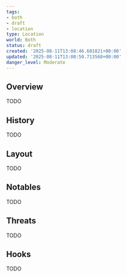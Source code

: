 ```yaml
---
tags:
- both
- draft
- location
type: Location
world: Both
status: draft
created: '2025-08-11T13:08:46.601821+00:00'
updated: '2025-08-11T13:08:50.713568+00:00'
danger_level: Moderate
---
```



## Overview

TODO
## History

TODO
## Layout

TODO
## Notables

TODO
## Threats

TODO
## Hooks

TODO
